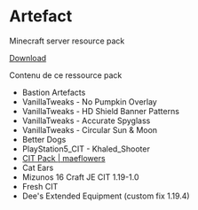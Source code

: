 # Artefact
Minecraft server resource pack

[Download](https://download.topazdev.fr/projets/resourcespack/artefacts/)


Contenu de ce ressource pack

- Bastion Artefacts
- VanillaTweaks - No Pumpkin Overlay
- VanillaTweaks - HD Shield Banner Patterns
- VanillaTweaks - Accurate Spyglass
- VanillaTweaks - Circular Sun & Moon
- Better Dogs
- PlayStation5_CIT - Khaled_Shooter
- [CIT Pack | maeflowers](https://maeflowersmc.wixsite.com/minecraft)
- Cat Ears
- Mizunos 16 Craft JE CIT 1.19-1.0
- Fresh CIT
- Dee's Extended Equipment (custom fix 1.19.4)
